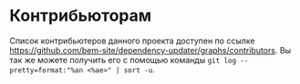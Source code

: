 # Контрибьюторам

Список контрибьютеров данного проекта доступен по ссылке https://github.com/bem-site/dependency-updater/graphs/contributors.
Вы так же можете получить его с помощью команды `git log --pretty=format:"%an <%ae>" | sort -u`.
